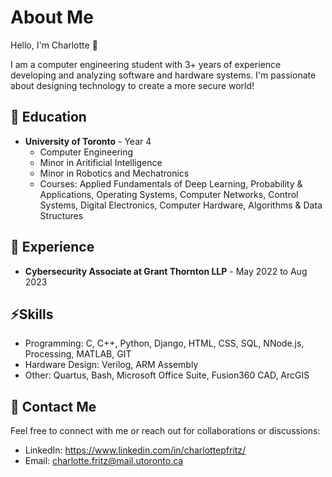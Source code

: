 # About Me

Hello, I'm Charlotte 🌼

I am a computer engineering student with 3+ years of experience developing and analyzing software and hardware systems. I'm passionate about designing technology to create a more secure world!

## 🌟 Education

- **University of Toronto** - Year 4
  - Computer Engineering
  - Minor in Aritificial Intelligence
  - Minor in Robotics and Mechatronics
  - Courses: Applied Fundamentals of Deep Learning, Probability & Applications, Operating Systems, Computer Networks, Control Systems, Digital Electronics, Computer Hardware, Algorithms & Data Structures

## 💼 Experience

- **Cybersecurity Associate at Grant Thornton LLP** - May 2022 to Aug 2023


## ⚡️Skills

- Programming: C, C++, Python, Django, HTML, CSS, SQL, NNode.js, Processing, MATLAB, GIT 
- Hardware Design: Verilog, ARM Assembly
- Other: Quartus, Bash, Microsoft Office Suite, Fusion360 CAD, ArcGIS

## 🔗 Contact Me

Feel free to connect with me or reach out for collaborations or discussions:

- LinkedIn: https://www.linkedin.com/in/charlottepfritz/
- Email: charlotte.fritz@mail.utoronto.ca

